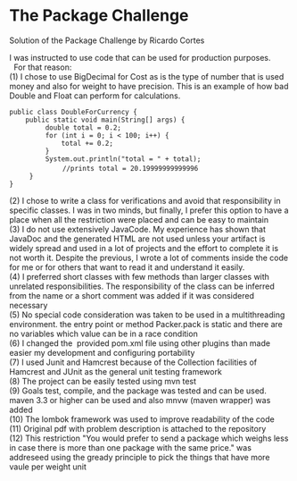 # The Package Challenge

Solution of the Package Challenge by Ricardo Cortes

I was instructed to use code that can be used for production purposes.<br> 
For that reason:<br>
(1) I chose to use BigDecimal for Cost as is the type of number that is used money and also for weight to have precision. This is an example of how bad Double and Float can perform for calculations.<br>

`public class DoubleForCurrency {`<br>
`    public static void main(String[] args) {`<br>
`         double total = 0.2;`<br>
`         for (int i = 0; i < 100; i++) {`<br>
`             total += 0.2;`<br>
`         }`<br>
`         System.out.println("total = " + total); `<br>       
`          //prints total = 20.19999999999996`<br>
`     }`<br>
`}`<br>

(2) I chose to write a class for verifications and avoid that responsibility in specific classes. I was in two minds, but finally, I prefer this option to have a place when all the restriction were placed and can be easy to maintain<br>
(3) I do not use extensively JavaCode. My experience has shown that JavaDoc and the generated HTML are not used unless your artifact is widely spread and used in a lot of projects and the effort to complete it is not worth it. Despite the previous, I wrote a lot of comments inside the code for me or for others that want to read it and understand it easily. <br>
(4) I preferred short classes with few methods than larger classes with unrelated responsibilities. The responsibility of the class can be inferred from the name or a short comment was added if it was considered necessary<br>
(5) No special code consideration was taken to be used in a multithreading environment. the entry point or method Packer.pack is static and there are no variables which value can be in a race condition<br>
(6) I changed the  provided pom.xml file using other plugins than made easier my development and configuring portability <br>
(7) I used Junit and Hamcrest because of the Collection facilities of Hamcrest and JUnit as the general unit testing framework<br>
(8) The project can be easily tested using mvn test <br>
(9) Goals test, compile, and the package was tested and can be used. maven 3.3 or higher can be used and also mnvw (maven wrapper) was added<br>
(10) The lombok framework was used to improve readability of the code<br>
(11) Original pdf with problem description is attached to the repository<br>
(12) This restriction "You would prefer to send a package which weighs less in case there is more than one package with the
same price." was addreseed using the gready principle to pick the things that have more vaule per weight unit
